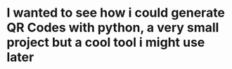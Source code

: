 # I wanted to see how i could generate QR Codes with python, a very small project but a cool tool i might use later
